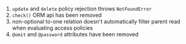 1. `update` and `delete` policy rejection throws `NotFoundError`
1. `check()` ORM api has been removed
1. non-optional to-one relation doesn't automatically filter parent read when evaluating access policies
1. `@omit` and `@password` attributes have been removed
